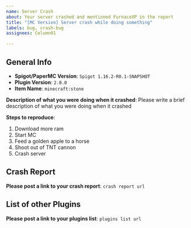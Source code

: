 ```yaml
---
name: Server Crash
about: Your server crashed and mentioned FurnaceXP in the report
title: "[MC Version] Server crash while doing something"
labels: bug, crash-bug
assignees: Column01

---
```


## General Info

- **Spigot/PaperMC Version**: `Spigot 1.16.2-R0.1-SNAPSHOT`
- **Plugin Version**: `2.0.0`
- **Item Name**: `minecraft:stone`

**Description of what you were doing when it crashed**:
Please write a brief description of what you were doing when it crashed

**Steps to reproduce**:
1. Download more ram
2. Start MC
3. Feed a golden apple to a horse
4. Shoot out of TNT cannon
5. Crash server

## Crash Report

**Please post a link to your crash report**: `crash report url`

## List of other Plugins

**Please post a link to your plugins list**: `plugins list url`
